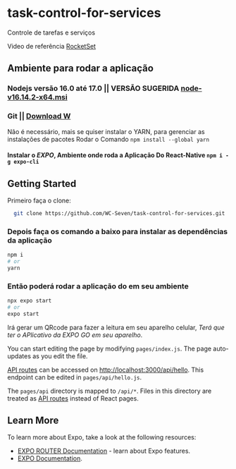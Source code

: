 # task-control-for-services
Controle de tarefas e serviços

Video de referência [RocketSet](https://www.youtube.com/watch?v=DtFnUvm3xeU&list=PL85ITvJ7FLojFdFRbuKt0lsx08ADCEPRu&index=7)

## Ambiente para rodar a aplicação
 ### Nodejs versão 16.0 até 17.0 || VERSÃO SUGERIDA [node-v16.14.2-x64.msi](https://nodejs.org/download/release/v16.14.2/)
 ### Git || [Download W](https://git-scm.com/download/win)
 Não é necessário, mais se quiser instalar o YARN, para gerenciar as instalações de pacotes
 Rodar o Comando ```npm install --global yarn```
 #### Instalar o *EXPO*, Ambiente onde roda a Aplicação Do React-Native ```npm i -g expo-cli```

## Getting Started

Primeiro faça o clone:
```bash
  git clone https://github.com/WC-Seven/task-control-for-services.git
```

### Depois faça os comando a baixo para instalar as dependências da aplicação

```bash
npm i
# or
yarn
```
### Então poderá rodar a aplicação do em seu ambiente
```bash
npx expo start
# or
expo start
```

Irá gerar um QRcode para fazer a leitura em seu aparelho celular, *Terá que ter o APlicativo da EXPO GO em seu aparelho*.

You can start editing the page by modifying `pages/index.js`. The page auto-updates as you edit the file.

[API routes](https://nextjs.org/docs/api-routes/introduction) can be accessed on [http://localhost:3000/api/hello](http://localhost:3000/api/hello). This endpoint can be edited in `pages/api/hello.js`.

The `pages/api` directory is mapped to `/api/*`. Files in this directory are treated as [API routes](https://nextjs.org/docs/api-routes/introduction) instead of React pages.

## Learn More

To learn more about Expo, take a look at the following resources:

- [EXPO ROUTER Documentation](https://expo.github.io/router/docs/) - learn about Expo features.
- [EXPO Documentation](https://docs.expo.dev/).

